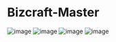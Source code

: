 # Bizcraft-Master
![image](https://github.com/Palkadam/Bizcraft-Master/assets/122198973/9bc385cb-9c89-4334-8dba-86358296241d)
![image](https://github.com/Palkadam/Bizcraft-Master/assets/122198973/7380247e-592c-44d4-9a00-f31fc69bd0e9)
![image](https://github.com/Palkadam/Bizcraft-Master/assets/122198973/f0e77500-758f-4a43-87fa-5335080f4219)
![image](https://github.com/Palkadam/Bizcraft-Master/assets/122198973/6a333107-8c07-4c32-857e-f9e151cb6fd4)
